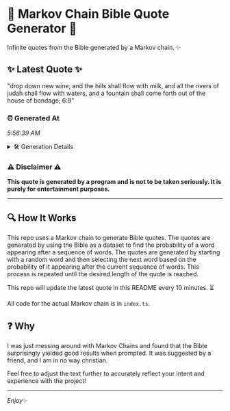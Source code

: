 # 📖 Markov Chain Bible Quote Generator 📖

Infinite quotes from the Bible generated by a Markov chain. ✨

## ✨ Latest Quote ✨
"drop down new wine, and the hills shall flow with milk, and all the rivers of judah shall flow with waters, and a fountain shall come forth out of the house of bondage; 6:9"

### ⏰ Generated At
*5:56:39 AM*

<details>
    <summary>🛠️ Generation Details</summary>
    <p>
        <strong>🌱 Seed:</strong> drop<br>
        <strong>🔄 Iterations:</strong> 33<br>
        <strong>📜 Context History:</strong><br>[ drop ]: down<br>[ drop, down ]: new<br>[ drop, down, new ]: wine,<br>[ drop, down, new, wine, ]: and<br>[ drop, down, new, wine,, and ]: the<br>[ drop, down, new, wine,, and, the ]: hills<br>[ down, new, wine,, and, the, hills ]: shall<br>[ new, wine,, and, the, hills, shall ]: flow<br>[ wine,, and, the, hills, shall, flow ]: with<br>[ and, the, hills, shall, flow, with ]: milk,<br>[ the, hills, shall, flow, with, milk, ]: and<br>[ hills, shall, flow, with, milk,, and ]: all<br>[ shall, flow, with, milk,, and, all ]: the<br>[ flow, with, milk,, and, all, the ]: rivers<br>[ with, milk,, and, all, the, rivers ]: of<br>[ milk,, and, all, the, rivers, of ]: judah<br>[ and, all, the, rivers, of, judah ]: shall<br>[ all, the, rivers, of, judah, shall ]: flow<br>[ the, rivers, of, judah, shall, flow ]: with<br>[ rivers, of, judah, shall, flow, with ]: waters,<br>[ of, judah, shall, flow, with, waters, ]: and<br>[ judah, shall, flow, with, waters,, and ]: a<br>[ shall, flow, with, waters,, and, a ]: fountain<br>[ flow, with, waters,, and, a, fountain ]: shall<br>[ with, waters,, and, a, fountain, shall ]: come<br>[ waters,, and, a, fountain, shall, come ]: forth<br>[ and, a, fountain, shall, come, forth ]: out<br>[ a, fountain, shall, come, forth, out ]: of<br>[ fountain, shall, come, forth, out, of ]: the<br>[ shall, come, forth, out, of, the ]: house<br>[ come, forth, out, of, the, house ]: of<br>[ forth, out, of, the, house, of ]: bondage;<br>[ out, of, the, house, of, bondage; ]: 6:9<br>
    </p>
</details>

### ⚠️ Disclaimer ⚠️
**This quote is generated by a program and is not to be taken seriously. It is purely for entertainment purposes.**

---

## 🔍 How It Works

This repo uses a Markov chain to generate Bible quotes. The quotes are generated by using the Bible as a dataset to find the probability of a word appearing after a sequence of words. The quotes are generated by starting with a random word and then selecting the next word based on the probability of it appearing after the current sequence of words. This process is repeated until the desired length of the quote is reached.

This repo will update the latest quote in this README every 10 minutes. ⏳

All code for the actual Markov chain is in `index.ts`.

## ❓ Why

I was just messing around with Markov Chains and found that the Bible surprisingly yielded good results when prompted. 
It was suggested by a friend, and I am in no way christian.

Feel free to adjust the text further to accurately reflect your intent and experience with the project!

---

*Enjoy*✨

